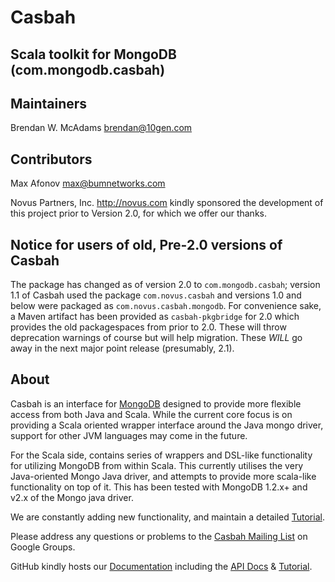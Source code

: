 # Casbah 
## Scala toolkit for MongoDB (com.mongodb.casbah)

Maintainers
-----------
Brendan W. McAdams <brendan@10gen.com>

Contributors
-----------
Max Afonov <max@bumnetworks.com>

Novus Partners, Inc. <http://novus.com> kindly sponsored the development of this project prior to Version 2.0, for which we offer our thanks.


Notice for users of old, Pre-2.0 versions of Casbah
---------------------------------------------------

The package has changed as of version 2.0 to `com.mongodb.casbah`; version 1.1 of Casbah used the package `com.novus.casbah` and versions 1.0 and below were packaged as `com.novus.casbah.mongodb`.  For convenience sake, a Maven artifact has been provided as `casbah-pkgbridge` for 2.0 which provides the old packagespaces from prior to 2.0.  These will throw deprecation warnings of  course but will help migration.  These *WILL* go away in the next major point release (presumably, 2.1).

About
-----
Casbah is an interface for [MongoDB][MongoDB] designed to provide more flexible access from both Java and Scala.  While the current core focus is on providing a Scala oriented wrapper interface around the Java mongo driver, support for other JVM languages may come in the future.

For the Scala side, contains series of wrappers and DSL-like functionality for utilizing MongoDB from within Scala. This currently utilises the very Java-oriented Mongo Java driver, and attempts to provide more scala-like functionality on top of it. This has been tested with MongoDB 1.2.x+ and v2.x of the Mongo java driver.

We are constantly adding new functionality, and maintain a detailed [Tutorial][Tutorial].

Please address any questions or problems to the [Casbah Mailing List][mongodb-casbah-users] on Google Groups.

GitHub kindly hosts our [Documentation][Documentation] including the [API Docs][API Docs] & [Tutorial][Tutorial].

   [mongodb]: http://mongodb.org "MongoDB"
   [github]: http://github.com/novus/casbah "Casbah on GitHub"
   [api docs]: http://novus.github.com/docs/casbah/api/ "API Docs on GitHub"
   [documentation]: http://novus.github.com/docs/casbah/ "Docs on GitHub"
   [tutorial]: http://novus.github.com/docs/casbah/sphinx/html/intro/getting_started.html "Casbah Tutorial"
   [mongodb-casbah-users]: http://groups.google.com/group/mongodb-casbah-users "Casbah Mailing List"
